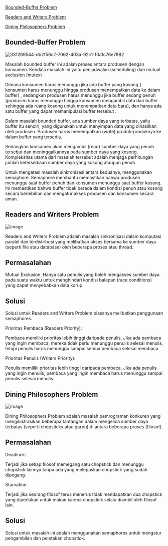 [Bounded-Buffer Problem](#bounded-buffer-problem)

[Readers and Writers Problem](#readers-and-writers-problem)

[Dining Philosophers Problem](#dining-philosophers-problem)




## Bounded-Buffer Problem

![331269544-db2f56c7-7062-403a-92c1-f0a1c76e7882](https://github.com/FahrudinTamimi/SysOP24-3123521002/assets/160558690/45c488a1-641a-4455-8cf3-85da8a08c38d)

Masalah bounded buffer ini adalah proses antara produsen dengan konsumen. Kendala masalah ini yaitu penjadwalan (scheduling) dan mutual exclusion (mutex) 

Dimana konsumen harus menunggu jika ada buffer yang kosong ( konsumen harus menunggu hingga produsen menempatkan data ke dalam buffer) , sedangkan produsen harus menunggu jika buffer sedang penuh (produsen harus menunggu hingga konsumen mengambil data dari buffer sehingga ada ruang kosong untuk menempatkan data baru), dan hanya ada satu buffer yang dapat memanipulasi buffer tersebut .

Dalam masalah bounded buffer, ada sumber daya yang terbatas, yaitu buffer itu sendiri, yang digunakan untuk menyimpan data yang dihasilkan oleh produsen. Produsen harus menempatkan (write) produk-produknya ke dalam buffer yang tersedia.

Sedangkan konsumen akan mengambil (read) sumber daya yang penuh tersebut dan meninggalkannya pada sumber daya yang kosong. Kompleksitas utama dari masalah tersebut adalah menjaga perhitungan jumlah ketersediaan sumber daya yang kosong ataupun penuh

Untuk mengatasi masalah sinkronisasi antara keduanya, menggunakan semaphore. Semaphore membantu memastikan bahwa produsen menunggu saat buffer penuh dan konsumen menunggu saat buffer kosong. Ini memastikan bahwa buffer tidak berada dalam kondisi penuh atau kosong secara berlebihan dan mengatur akses produsen dan konsumen secara aman.

## Readers and Writers Problem

![image](https://github.com/FahrudinTamimi/SysOP24-3123521002/assets/160558690/c4b7097f-a374-49ee-a513-9bb445d1df74)

Readers and Writers Problem adalah masalah sinkronisasi dalam komputasi paralel dan terdistribusi yang melibatkan akses bersama ke sumber daya (seperti file atau database) oleh beberapa proses atau thread.

## Permasalahan

Mutual Exclusion: Hanya satu penulis yang boleh mengakses sumber daya pada suatu waktu untuk menghindari kondisi balapan (race conditions) yang dapat menyebabkan data korup.

## Solusi

Solusi untuk Readers and Writers Problem biasanya melibatkan penggunaan semaphores.

Prioritas Pembaca (Readers Priority):

Pembaca memiliki prioritas lebih tinggi daripada penulis. Jika ada pembaca yang ingin membaca, mereka tidak perlu menunggu penulis selesai menulis, tetapi penulis harus menunggu sampai semua pembaca selesai membaca.

Prioritas Penulis (Writers Priority):

Penulis memiliki prioritas lebih tinggi daripada pembaca. Jika ada penulis yang ingin menulis, pembaca yang ingin membaca harus menunggu sampai penulis selesai menulis.

## Dining Philosophers Problem

![image](https://github.com/FahrudinTamimi/SysOP24-3123521002/assets/160558690/e7f4874d-8115-4134-a718-10ac6403a8d0)


Dining Philosophers Problem adalah masalah pemrograman konkuren yang mengilustrasikan beberapa tantangan dalam mengelola sumber daya terbatas (seperti chopsticks atau garpu) di antara beberapa proses (filosof).

## Permasalahan

Deadlock: 

Terjadi jika setiap filosof memegang satu chopstick dan menunggu chopstick lainnya tanpa ada yang melepaskan chopstick yang sudah dipegang.

Starvation: 

Terjadi jika seorang filosof terus menerus tidak mendapatkan dua chopstick yang diperlukan untuk makan karena chopstick selalu diambil oleh filosof lain.

## Solusi

Solusi untuk masalah ini adalah menggunakan semaphores untuk mengatur pengambilan dan peletakan chopstick.



